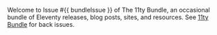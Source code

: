 Welcome to Issue #{{ bundleIssue }} of The 11ty Bundle, an occasional bundle of Eleventy releases, blog posts, sites, and resources. See [11ty Bundle](/tags/11ty-bundle/) for back issues.
